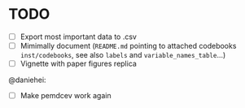 # TODO

- [ ] Export most important data to .csv
- [ ] Mimimally document (`README.md` pointing to attached codebooks `inst/codebooks`, see also `labels` and `variable_names_table`...)
- [ ] Vignette with paper figures replica

@daniehei:
- [ ] Make pemdcev work again
